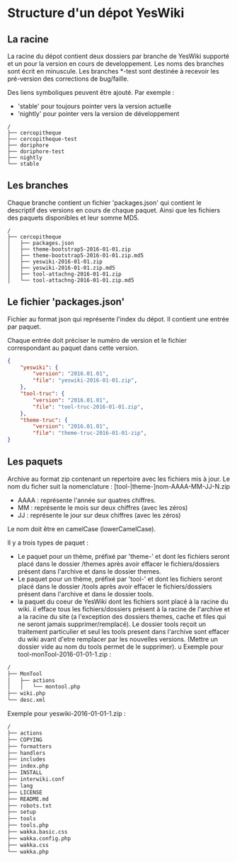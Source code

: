 Structure d'un dépot YesWiki
============================

La racine
---------

La racine du dépot contient deux dossiers par branche de YesWiki supporté et un
pour la version en cours de developpement.
Les noms des branches sont écrit en minuscule.
Les branches *-test sont destinée à recevoir les pré-version des corrections de
bug/faille.

Des liens symboliques peuvent être ajouté. Par exemple :

* 'stable' pour toujours pointer vers la version actuelle
* 'nightly' pour pointer vers la version de développement

```text
/
├── cercopitheque
├── cercopitheque-test
├── doriphore
├── doriphore-test
├── nightly
└── stable
```

Les branches
------------

Chaque branche contient un fichier 'packages.json' qui contient le descriptif
des versions en cours de chaque paquet. Ainsi que les fichiers des paquets
disponibles et leur somme MD5.

```test
/
├── cercopitheque
│   ├── packages.json
│   ├── theme-bootstrap5-2016-01-01.zip
│   ├── theme-bootstrap5-2016-01-01.zip.md5
│   ├── yeswiki-2016-01-01.zip
│   ├── yeswiki-2016-01-01.zip.md5
│   ├── tool-attachng-2016-01-01.zip
│   └── tool-attachng-2016-01-01.zip.md5
```

Le fichier 'packages.json'
-----------------------

Fichier au format json qui représente l'index du dépot. Il contient une entrée
par paquet.

Chaque entrée doit préciser le numéro de version et le fichier correspondant au
paquet dans cette version.

```json
{
    "yeswiki": {
        "version": "2016.01.01",
        "file": "yeswiki-2016-01-01.zip",
    },
    "tool-truc": {
        "version": "2016.01.01",
        "file": "tool-truc-2016-01-01.zip",
    },
    "theme-truc": {
        "version": "2016.01.01",
        "file": "theme-truc-2016-01-01-zip",
}
```

Les paquets
-----------

Archive au format zip contenant un repertoire avec les fichiers mis à jour. Le
nom du ficher suit la nomenclature : \[tool-\|theme-\]nom-AAAA-MM-JJ-N.zip

* AAAA : représente l'année sur quatres chiffres.
* MM : représente le mois sur deux chiffres (avec les zéros)
* JJ : représente le jour sur deux chiffres (avec les zéros)

 Le nom doit être en camelCase (lowerCamelCase).

Il y a trois types de paquet :

* Le paquet pour un thème, préfixé par 'theme-' et dont les fichiers seront
placé dans le dossier /themes après avoir effacer le fichiers/dossiers présent
dans l'archive et dans le dossier themes.
* Le paquet pour un thème, préfixé par 'tool-' et dont les fichiers seront
placé dans le dossier /tools après avoir effacer le fichiers/dossiers présent
dans l'archive et dans le dossier tools.
* la paquet du coeur de YesWiki dont les fichiers sont placé à la racine du
wiki. il efface tous les fichiers/dossiers présent à la racine de l'archive et
a la racine du site (a l'exception des dossiers themes, cache et files qui ne
seront jamais supprimer/remplacé). Le dossier tools reçoit un traitement
particulier et seul les tools present dans l'archive sont effacer du wiki avant
d'etre remplacer par les nouvelles versions. (Mettre un dossier vide au nom du
tools permet de le supprimer).
u
Exemple pour tool-monTool-2016-01-01-1.zip :

 ```bash
 /
 ├── MonTool
 │   ├── actions
 │   │   └── montool.php
 ├── wiki.php
 └── desc.xml
 ```

Exemple pour yeswiki-2016-01-01-1.zip :

 ```bash
 /
 ├── actions
 ├── COPYING
 ├── formatters
 ├── handlers
 ├── includes
 ├── index.php
 ├── INSTALL
 ├── interwiki.conf
 ├── lang
 ├── LICENSE
 ├── README.md
 ├── robots.txt
 ├── setup
 ├── tools
 ├── tools.php
 ├── wakka.basic.css
 ├── wakka.config.php
 ├── wakka.css
 └── wakka.php
 ```
